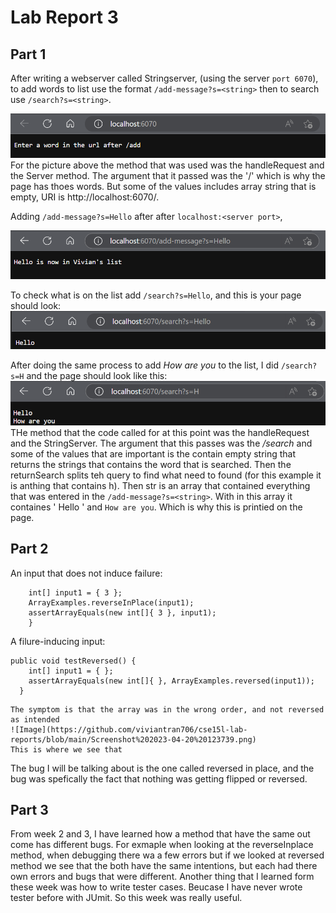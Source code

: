 
# Lab Report 3

## Part 1
After writing a webserver called Stringserver, (using the server `port 6070`), to add words to
list use the format `/add-message?s=<string>` then to search use `/search?s=<string>`. 

![Image](https://raw.githubusercontent.com/viviantran706/cse15l-lab-reports/main/Screenshot%202023-04-23%20153543.png)
For the picture above the method that was used was the handleRequest and the Server method. The argument that it passed was the '/' which is why the page has thoes words. But some of the values includes array string that is empty, URI is http://localhost:6070/.

Adding `/add-message?s=Hello` after after `localhost:<server port>`,

![Image](https://github.com/viviantran706/cse15l-lab-reports/blob/main/Screenshot%202023-04-23%20153557.png)


To check what is on the list add `/search?s=Hello`, and this is your page should look:
![Image](https://github.com/viviantran706/cse15l-lab-reports/blob/main/Screenshot%202023-04-23%20153614.png)

After doing the same process to add *How are you* to the list, I did `/search?s=H` and the page should look like this:
![Image](https://github.com/viviantran706/cse15l-lab-reports/blob/main/Screenshot%202023-04-23%20153711.png)
THe method that the code called for at this point was the handleRequest and the StringServer. The argument that this passes was the */search* and some of the values that are important is the contain empty string that returns the strings that contains the word that is searched. Then the returnSearch splits teh query to find what need to 
found (for this example it is anthing that contains h). Then str is an array that contained everything that was entered in the `/add-message?s=<string>`. With in this array it containes ' Hello '  and  ` How are you `.  Which is why this is printied on the page.



## Part 2

An input that does not induce failure: 
```public void testReverseInPlace() {
    int[] input1 = { 3 };
    ArrayExamples.reverseInPlace(input1);
    assertArrayEquals(new int[]{ 3 }, input1);
	}
 ```
A filure-inducing input:
```
public void testReversed() {
    int[] input1 = { };
    assertArrayEquals(new int[]{ }, ArrayExamples.reversed(input1));
  }
```
```
The symptom is that the array was in the wrong order, and not reversed as intended
![Image](https://github.com/viviantran706/cse15l-lab-reports/blob/main/Screenshot%202023-04-20%20123739.png)
This is where we see that 

```

The bug I will be talking about is the one called reversed in place, and the bug was spefically the fact that nothing was getting flipped or reversed. 
## Part 3

From week 2 and 3, I have learned how a method that have the same out come has different bugs. 
For exmaple when looking at the reverseInplace method, when debugging there wa a few errors 
but if we looked at reversed method we see that the both have the same intentions, but each
had there own errors and bugs that were different. Another thing that I learned form these 
week was how to write tester cases. Beucase I have never wrote tester before with JUmit. So this
week was really useful.

